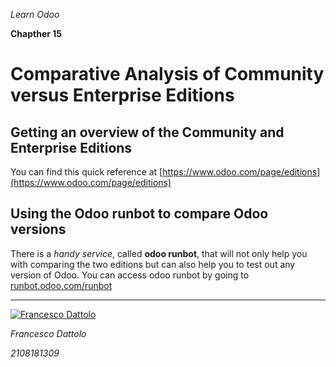 *Learn Odoo*

**Chapther 15**

# Comparative Analysis of Community versus Enterprise Editions

## Getting an overview of the Community and Enterprise Editions
You can find this quick reference at [https://www.odoo.com/page/editions](https://www.odoo.com/page/editions)

## Using the Odoo runbot to compare Odoo versions

There is a *handy service*, called **odoo runbot**, that will not only help you with comparing the two editions but can also help you to test out any version of Odoo. You can access odoo runbot by going to [runbot.odoo.com/runbot](https://runbot.odoo.com/runbot)



---

[![Francesco Dattolo](https://i0.wp.com/www.francescodattolo.it/wp-content/uploads/2019/09/cropped-francescodattolo-free_hand-logo-1.png)](https://francescodattolo.it)

*Francesco Dattolo*

*2108181309*